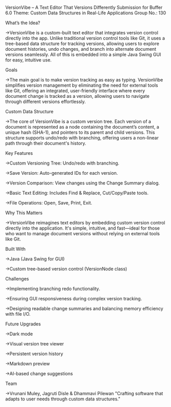 VersionVibe – A Text Editor That Versions Differently
Submission for Buffer 6.0
Theme: Custom Data Structures in Real-Life Applications
Group No.: 130

What’s the Idea?

->VersionVibe is a custom-built text editor that integrates version control directly into the app. Unlike traditional version control tools like Git, it uses a tree-based data structure for tracking versions, allowing users to explore document histories, undo changes, and branch into alternate document versions seamlessly. All of this is embedded into a simple Java Swing GUI for easy, intuitive use.

Goals

->The main goal is to make version tracking as easy as typing. VersionVibe simplifies version management by eliminating the need for external tools like Git, offering an integrated, user-friendly interface where every document change is tracked as a version, allowing users to navigate through different versions effortlessly.

Custom Data Structure

->The core of VersionVibe is a custom version tree. Each version of a document is represented as a node containing the document’s content, a unique hash (SHA-1), and pointers to its parent and child versions. This structure supports undo/redo with branching, offering users a non-linear path through their document's history.

Key Features

->Custom Versioning Tree: Undo/redo with branching.

->Save Version: Auto-generated IDs for each version.

->Version Comparison: View changes using the Change Summary dialog.

->Basic Text Editing: Includes Find & Replace, Cut/Copy/Paste tools.

->File Operations: Open, Save, Print, Exit.

Why This Matters

->VersionVibe reimagines text editors by embedding custom version control directly into the application. It's simple, intuitive, and fast—ideal for those who want to manage document versions without relying on external tools like Git.

Built With

->Java (Java Swing for GUI)

->Custom tree-based version control (VersionNode class)

Challenges

->Implementing branching redo functionality.

->Ensuring GUI responsiveness during complex version tracking.

->Designing readable change summaries and balancing memory efficiency with file I/O.

Future Upgrades

->Dark mode

->Visual version tree viewer

->Persistent version history

->Markdown preview

->AI-based change suggestions

Team

->Vrunani Muley, Jagruti Disle & Dhammavi Pilewan
"Crafting software that adapts to user needs through custom data structures."
